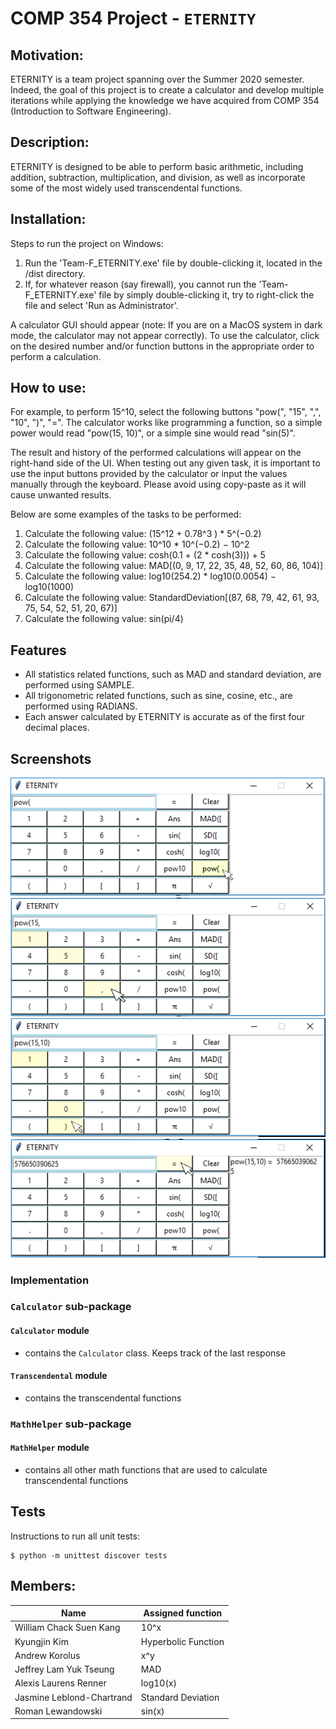 # COMP 354 Project - `ETERNITY`

## Motivation:
ETERNITY is a team project spanning over the Summer 2020 semester. Indeed, the goal of this project is to create a calculator and develop multiple iterations while applying the knowledge we have acquired from COMP 354 (Introduction to Software Engineering).

## Description:
ETERNITY is designed to be able to perform basic arithmetic, including addition, subtraction, multiplication, and division, as well as incorporate some of the most widely used transcendental functions.


## Installation:
Steps to run the project on Windows:
1. Run the 'Team-F_ETERNITY.exe' file by double-clicking it, located in the /dist directory.
2. If, for whatever reason (say firewall), you cannot run the 'Team-F_ETERNITY.exe' file by simply double-clicking it,
   try to right-click the file and select 'Run as Administrator'.

A calculator GUI should appear (note: If you are on a MacOS system in dark mode, the calculator may not appear correctly).
To use the calculator, click on the desired number and/or function buttons in the appropriate order to perform a calculation. 

## How to use: 
For example, to perform 15^10, select the following buttons "pow(", "15", ",", "10", ")", "=". The calculator works like programming
a function, so a simple power would read "pow(15, 10)", or a simple sine would read "sin(5)".

The result and history of the performed calculations will appear on the right-hand side of the UI. 
When testing out any given task, it is important to use the input buttons provided by the calculator or input the values manually through the keyboard. 
Please avoid using copy-paste as it will cause unwanted results.  

Below are some examples of the tasks to be performed:
1. Calculate the following value: (15^12 + 0.78^3 ) * 5^(−0.2)
2. Calculate the following value: 10^10 * 10^(−0.2) − 10^2 
3. Calculate the following value: cosh(0.1 + (2 * cosh(3))) + 5 
4. Calculate the following value: MAD[(0, 9, 17, 22, 35, 48, 52, 60, 86, 104)] 
5. Calculate the following value: log10(254.2) * log10(0.0054) − log10(1000) 
6. Calculate the following value: StandardDeviation[(87, 68, 79, 42, 61, 93, 75, 54, 52, 51, 20, 67)]
7. Calculate the following value: sin(pi/4)

## Features
+ All statistics related functions, such as MAD and standard deviation, are performed using SAMPLE. 
+ All trigonometric related functions, such as sine, cosine, etc., are performed using RADIANS.
+ Each answer calculated by ETERNITY is accurate as of the first four decimal places.

## Screenshots
![How to run the program 1](docs/img/how-to-run-program-1.png)
![How to run the program 2](docs/img/how-to-run-program-2.PNG)
![How to run the program 3](docs/img/how-to-run-program-3.png)
![How to run the program 4](docs/img/how-to-run-program-4.png)

### Implementation

### `Calculator` sub-package
#### `Calculator` module
+ contains the `Calculator` class. Keeps track of the last response
#### `Transcendental` module
+ contains the transcendental functions

### `MathHelper` sub-package
#### `MathHelper` module
+ contains all other math functions that are used to calculate transcendental functions

## Tests
Instructions to run all unit tests:
```
$ python -m unittest discover tests
```

## Members:
| Name | Assigned function |
|---|---|
|William Chack Suen Kang| 10^x|
|Kyungjin Kim| Hyperbolic Function|
|Andrew Korolus| x^y|
|Jeffrey Lam Yuk Tseung| MAD|
|Alexis Laurens Renner| log10(x)|
|Jasmine Leblond-Chartrand| Standard Deviation|
|Roman Lewandowski| sin(x)|
